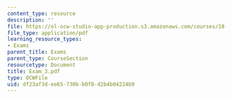 ```yaml
---
content_type: resource
description: ''
file: https://ol-ocw-studio-app-production.s3.amazonaws.com/courses/18-04-complex-variables-with-applications-fall-1999/df23af3dee65730bb0f8d2b4b04224b9_Exam_3.pdf
file_type: application/pdf
learning_resource_types:
- Exams
parent_title: Exams
parent_type: CourseSection
resourcetype: Document
title: Exam_3.pdf
type: OCWFile
uid: df23af3d-ee65-730b-b0f8-d2b4b04224b9
---
```

